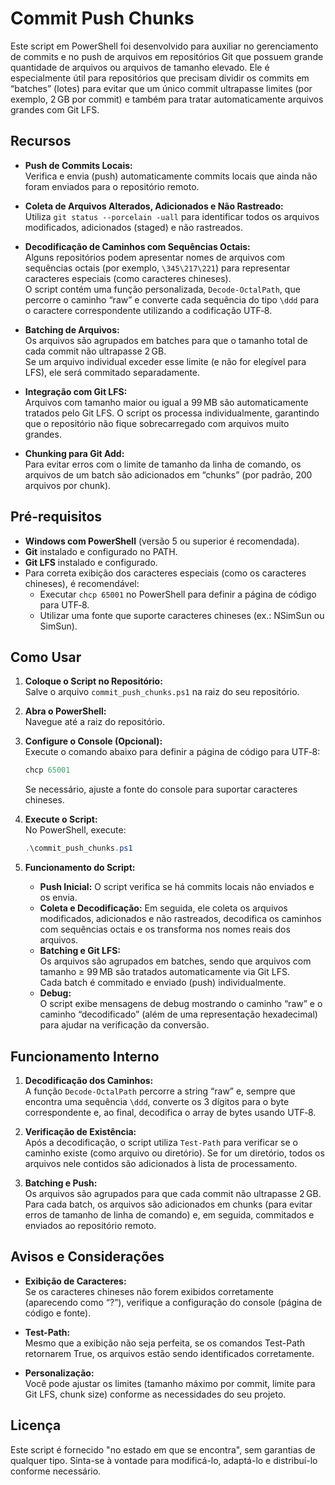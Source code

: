 # Commit Push Chunks

Este script em PowerShell foi desenvolvido para auxiliar no gerenciamento de commits e no push de arquivos em repositórios Git que possuem grande quantidade de arquivos ou arquivos de tamanho elevado. Ele é especialmente útil para repositórios que precisam dividir os commits em “batches” (lotes) para evitar que um único commit ultrapasse limites (por exemplo, 2 GB por commit) e também para tratar automaticamente arquivos grandes com Git LFS.

## Recursos

- **Push de Commits Locais:**  
  Verifica e envia (push) automaticamente commits locais que ainda não foram enviados para o repositório remoto.

- **Coleta de Arquivos Alterados, Adicionados e Não Rastreado:**  
  Utiliza `git status --porcelain -uall` para identificar todos os arquivos modificados, adicionados (staged) e não rastreados.

- **Decodificação de Caminhos com Sequências Octais:**  
  Alguns repositórios podem apresentar nomes de arquivos com sequências octais (por exemplo, `\345\217\221`) para representar caracteres especiais (como caracteres chineses).  
  O script contém uma função personalizada, `Decode-OctalPath`, que percorre o caminho “raw” e converte cada sequência do tipo `\ddd` para o caractere correspondente utilizando a codificação UTF‑8.

- **Batching de Arquivos:**  
  Os arquivos são agrupados em batches para que o tamanho total de cada commit não ultrapasse 2 GB.  
  Se um arquivo individual exceder esse limite (e não for elegível para LFS), ele será commitado separadamente.

- **Integração com Git LFS:**  
  Arquivos com tamanho maior ou igual a 99 MB são automaticamente tratados pelo Git LFS. O script os processa individualmente, garantindo que o repositório não fique sobrecarregado com arquivos muito grandes.

- **Chunking para Git Add:**  
  Para evitar erros com o limite de tamanho da linha de comando, os arquivos de um batch são adicionados em “chunks” (por padrão, 200 arquivos por chunk).

## Pré-requisitos

- **Windows com PowerShell** (versão 5 ou superior é recomendada).  
- **Git** instalado e configurado no PATH.  
- **Git LFS** instalado e configurado.  
- Para correta exibição dos caracteres especiais (como os caracteres chineses), é recomendável:
  - Executar `chcp 65001` no PowerShell para definir a página de código para UTF‑8.
  - Utilizar uma fonte que suporte caracteres chineses (ex.: NSimSun ou SimSun).

## Como Usar

1. **Coloque o Script no Repositório:**  
   Salve o arquivo `commit_push_chunks.ps1` na raiz do seu repositório.

2. **Abra o PowerShell:**  
   Navegue até a raiz do repositório.

3. **Configure o Console (Opcional):**  
   Execute o comando abaixo para definir a página de código para UTF‑8:
   ```powershell
   chcp 65001
   ```
   Se necessário, ajuste a fonte do console para suportar caracteres chineses.

4. **Execute o Script:**  
   No PowerShell, execute:
   ```powershell
   .\commit_push_chunks.ps1
   ```

5. **Funcionamento do Script:**  
   - **Push Inicial:** O script verifica se há commits locais não enviados e os envia.
   - **Coleta e Decodificação:** Em seguida, ele coleta os arquivos modificados, adicionados e não rastreados, decodifica os caminhos com sequências octais e os transforma nos nomes reais dos arquivos.
   - **Batching e Git LFS:**  
     Os arquivos são agrupados em batches, sendo que arquivos com tamanho ≥ 99 MB são tratados automaticamente via Git LFS.  
     Cada batch é commitado e enviado (push) individualmente.
   - **Debug:**  
     O script exibe mensagens de debug mostrando o caminho “raw” e o caminho “decodificado” (além de uma representação hexadecimal) para ajudar na verificação da conversão.

## Funcionamento Interno

1. **Decodificação dos Caminhos:**  
   A função `Decode-OctalPath` percorre a string “raw” e, sempre que encontra uma sequência `\ddd`, converte os 3 dígitos para o byte correspondente e, ao final, decodifica o array de bytes usando UTF‑8.

2. **Verificação de Existência:**  
   Após a decodificação, o script utiliza `Test-Path` para verificar se o caminho existe (como arquivo ou diretório). Se for um diretório, todos os arquivos nele contidos são adicionados à lista de processamento.

3. **Batching e Push:**  
   Os arquivos são agrupados para que cada commit não ultrapasse 2 GB. Para cada batch, os arquivos são adicionados em chunks (para evitar erros de tamanho de linha de comando) e, em seguida, commitados e enviados ao repositório remoto.

## Avisos e Considerações

- **Exibição de Caracteres:**  
  Se os caracteres chineses não forem exibidos corretamente (aparecendo como “?”), verifique a configuração do console (página de código e fonte).

- **Test-Path:**  
  Mesmo que a exibição não seja perfeita, se os comandos Test-Path retornarem True, os arquivos estão sendo identificados corretamente.

- **Personalização:**  
  Você pode ajustar os limites (tamanho máximo por commit, limite para Git LFS, chunk size) conforme as necessidades do seu projeto.

## Licença

Este script é fornecido "no estado em que se encontra", sem garantias de qualquer tipo. Sinta-se à vontade para modificá-lo, adaptá-lo e distribuí-lo conforme necessário.

